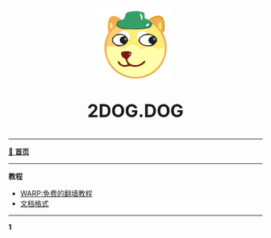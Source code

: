 <style>
    #LOGO-001 {
        font-size: 250%;
        text-align: center;
    }

    #LOGO-002 {
        display: block;
        margin-left: auto;
        margin-right: auto;
        width: 30%;
    }
</style>
<img src="dog.svg" alt="" id="LOGO-002">
<p id="LOGO-001"><b>2DOG.DOG</b></p>

----
[🌈 **首页**](/home.md)

----

**教程**
- [WARP:免费的翻墙教程](WARP)
- [文档格式](1)

----
**1**